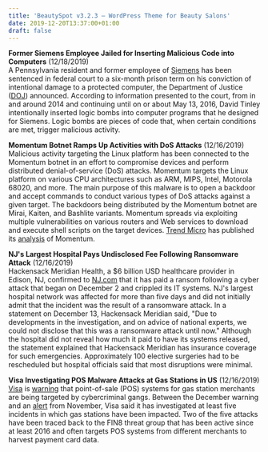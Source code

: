 ```yaml
---
title: 'BeautySpot v3.2.3 – WordPress Theme for Beauty Salons'
date: 2019-12-20T13:37:00+01:00
draft: false
---
```


**Former Siemens Employee Jailed for Inserting Malicious Code into Computers** (12/18/2019)  
A Pennsylvania resident and former employee of [Siemens](http://www.siemens.com/) has been sentenced in federal court to a six-month prison term on his conviction of intentional damage to a protected computer, the Department of Justice ([DOJ](http://www.usdoj.gov/)) announced. According to information presented to the court, from in and around 2014 and continuing until on or about May 13, 2016, David Tinley intentionally inserted logic bombs into computer programs that he designed for Siemens. Logic bombs are pieces of code that, when certain conditions are met, trigger malicious activity.

  

**Momentum Botnet Ramps Up Activities with DoS Attacks** (12/16/2019)  
Malicious activity targeting the Linux platform has been connected to the Momentum botnet in an effort to compromise devices and perform distributed denial-of-service (DoS) attacks. Momentum targets the Linux platform on various CPU architectures such as ARM, MIPS, Intel, Motorola 68020, and more. The main purpose of this malware is to open a backdoor and accept commands to conduct various types of DoS attacks against a given target. The backdoors being distributed by the Momentum botnet are Mirai, Kaiten, and Bashlite variants. Momentum spreads via exploiting multiple vulnerabilities on various routers and Web services to download and execute shell scripts on the target devices. [Trend Micro](http://www.trendmicro.com/) has published its [analysis](https://blog.trendmicro.com/trendlabs-security-intelligence/ddos-attacks-and-iot-exploits-new-activity-from-momentum-botnet/) of Momentum.

  

**NJ's Largest Hospital Pays Undisclosed Fee Following Ransomware Attack** (12/16/2019)  
Hackensack Meridian Health, a $6 billion USD healthcare provider in Edison, NJ, confirmed to [NJ.com](http://www.nj.com/) that it has paid a ransom following a cyber attack that began on December 2 and crippled its IT systems. NJ's largest hospital network was affected for more than five days and did not initially admit that the incident was the result of a ransomware attack. In a statement on December 13, Hackensack Meridian said, "Due to developments in the investigation, and on advice of national experts, we could not disclose that this was a ransomware attack until now." Although the hospital did not reveal how much it paid to have its systems released, the statement explained that Hackensack Meridian has insurance coverage for such emergencies. Approximately 100 elective surgeries had to be rescheduled but hospital officials said that most disruptions were minimal.

  

**Visa Investigating POS Malware Attacks at Gas Stations in US** (12/16/2019)  
[Visa](http://www.visa.com/) is [warning](http://click.broadcasts.visa.com/xfm/?30761/0/0624013ddc6f39785bf56d504f3b812e/lonew) that point-of-sale (POS) systems for gas station merchants are being targeted by cybercriminal gangs. Between the December warning and an [alert](https://usa.visa.com/dam/VCOM/global/support-legal/documents/visa-security-alert-attacks-targeting-fuel-dispenser-merchant-pos.pdf) from November, Visa said it has investigated at least five incidents in which gas stations have been impacted. Two of the five attacks have been traced back to the FIN8 threat group that has been active since at least 2016 and often targets POS systems from different merchants to harvest payment card data.